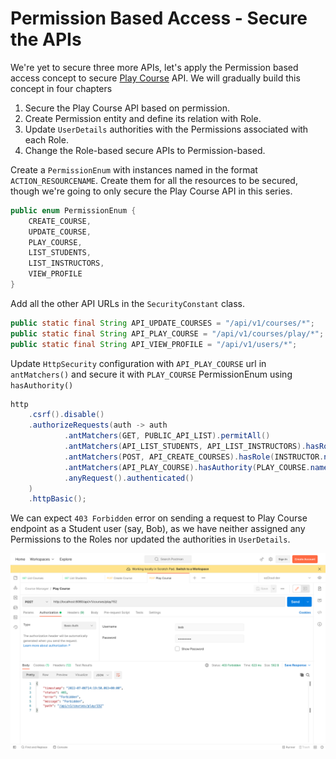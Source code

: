 # Permission Based Access - Secure the APIs

We're yet to secure three more APIs, let's apply the Permission based access concept to secure [Play Course](http://localhost:8080/api/v1/courses/play/%7BcourseId%7D) API. We will gradually build this concept in four chapters

1. Secure the Play Course API based on permission.
2. Create Permission entity and define its relation with Role.
3. Update `UserDetails` authorities with the Permissions associated with each Role.
4. Change the Role-based secure APIs to Permission-based.

Create a `PermissionEnum` with instances named in the format `ACTION_RESOURCENAME`. Create them for all the resources to be secured, though we're going to only secure the Play Course API in this series.

```java
public enum PermissionEnum {  
    CREATE_COURSE,
    UPDATE_COURSE,
    PLAY_COURSE,
    LIST_STUDENTS,
    LIST_INSTRUCTORS,
    VIEW_PROFILE
}
```

Add all the other API URLs in the `SecurityConstant` class.

```java
public static final String API_UPDATE_COURSES = "/api/v1/courses/*";
public static final String API_PLAY_COURSE = "/api/v1/courses/play/*";
public static final String API_VIEW_PROFILE = "/api/v1/users/*";
```

Update `HttpSecurity` configuration with `API_PLAY_COURSE` url in `antMatchers()` and secure it with `PLAY_COURSE` PermissionEnum using `hasAuthority()`

```java
http
    .csrf().disable()  
    .authorizeRequests(auth -> auth  
            .antMatchers(GET, PUBLIC_API_LIST).permitAll()  
            .antMatchers(API_LIST_STUDENTS, API_LIST_INSTRUCTORS).hasRole(ADMIN.name())  
            .antMatchers(POST, API_CREATE_COURSES).hasRole(INSTRUCTOR.name())  
            .antMatchers(API_PLAY_COURSE).hasAuthority(PLAY_COURSE.name())  
            .anyRequest().authenticated()  
    )  
    .httpBasic();
```

We can expect `403 Forbidden` error on sending a request to Play Course endpoint as a Student user (say, Bob), as we have neither assigned any Permissions to the Roles nor updated the authorities in `UserDetails`.

![Play course throw 403 error for Bob](./assets/play_course_403_bob.png)
